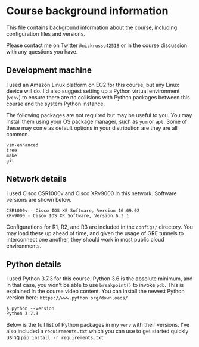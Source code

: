 # Course background information
This file contains background information about the course, including
configuration files and versions.

Please contact me on Twitter `@nickrusso42518` or in the course
discussion with any questions you have.

## Development machine
I used an Amazon Linux platform on EC2 for this course, but any Linux
device will do. I'd also suggest setting up a Python virtual
environment (`venv`) to ensure there are no collisions with Python
packages between this course and the system Python instance.

The following packages are not required but may be useful to you. You
may install them using your OS package manager, such as `yum` or `apt`.
Some of these may come as default options in your distribution are they
are all common.

```
vim-enhanced
tree
make
git
```

## Network details
I used Cisco CSR1000v and Cisco XRv9000 in this network. Software versions are shown below.

```
CSR1000v - Cisco IOS XE Software, Version 16.09.02
XRv9000 - Cisco IOS XR Software, Version 6.3.1
```

Configurations for R1, R2, and R3 are included in the `configs/` directory.
You may load these up ahead of time, and given the usage of GRE tunnels to
interconnect one another, they should work in most public cloud environments.

## Python details
I used Python 3.7.3 for this course. Python 3.6 is the absolute minimum,
and in that case, you won't be able to use `breakpoint()` to invoke `pdb`.
This is explained in the course video content. You can install the newest
Python version here: `https://www.python.org/downloads/`

```
$ python --version
Python 3.7.3
```

Below is the full list of Python packages in my `venv` with their versions.
I've also included a `requirements.txt` which you can use to get started
quickly using `pip install -r requirements.txt`
